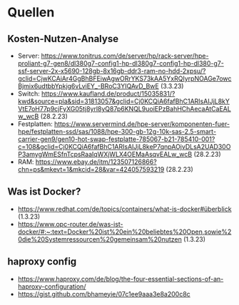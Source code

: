 # Quellen
## Kosten-Nutzen-Analyse

* Server: https://www.tonitrus.com/de/server/hp/rack-server/hpe-proliant-g7-gen8/dl380g7-config1-hp-dl380g7-config1-hp-dl380-g7-ssf-server-2x-x5690-128gb-8x16gb-ddr3-ram-no-hdd-2xpsu/?gclid=CjwKCAiAr4GgBhBFEiwAgwORrYKS73kAA5YxRQIyrpNOAGe7owcBjmix6udtbbYpkjg6vLviEY_-BRoC3YIQAvD_BwE (3.3.23)
* Switch: https://www.kaufland.de/product/15035831/?kwd&source=pla&sid=31813057&gclid=Cj0KCQiA6fafBhC1ARIsAIJjL8kYVtE7oH77p9cjFyXG05tj8yrl8yQ87p6KNQL9uoiEPzBahHChAecaAtCaEALw_wcB (28.2.23)
* Festplatten: https://www.servermind.de/hpe-server/komponenten-fuer-hpe/festplatten-ssd/sas/1088/hpe-300-gb-12g-10k-sas-2.5-smart-carrier-gen9/gen10-hot-swap-festplatte-785067-b21-785410-001?c=108&gclid=Cj0KCQiA6fafBhC1ARIsAIJjL8keP7qnpAOjvDLsA2UAD30OP3amygWmESfnTcpsRaaIqWXjWLX4OEMaAsqvEALw_wcB (28.2.23)
* RAM: https://www.ebay.de/itm/123507126866?chn=ps&mkevt=1&mkcid=28&var=424057593219 (28.2.23)
## Was ist Docker?
* https://www.redhat.com/de/topics/containers/what-is-docker#überblick (1.3.23)
* https://www.opc-router.de/was-ist-docker/#:~:text=Docker%20ist%20ein%20beliebtes%20Open,sowie%20die%20Systemressourcen%20gemeinsam%20nutzen (1.3.23)

## haproxy config
* https://www.haproxy.com/de/blog/the-four-essential-sections-of-an-haproxy-configuration/
* https://gist.github.com/bhameyie/07c1ee9aaa3e8a200c8c